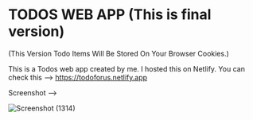 # TODOS WEB APP (This is final version)
(This Version Todo Items Will Be Stored On Your Browser Cookies.)


This is a Todos web app created by me. I hosted this on Netlify. You can check this --> https://todoforus.netlify.app

Screenshot --> 

![Screenshot (1314)](https://github.com/devobaydullah94/todoforus/assets/142870705/b2fb5b43-e789-463c-880f-0e38818db6f1)

